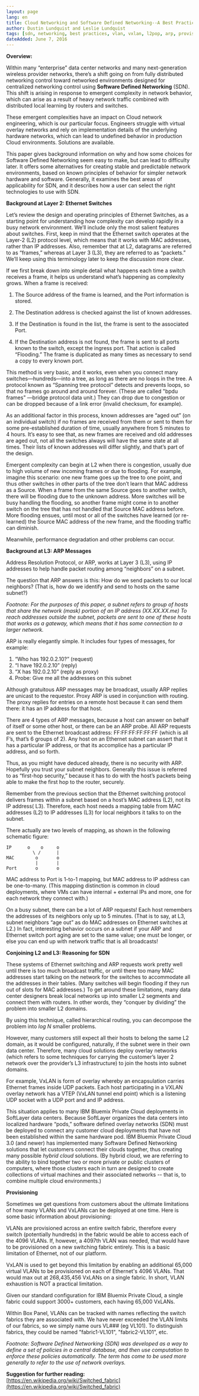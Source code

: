 ```yaml
---
layout: page
lang: en
title: Cloud Networking and Software Defined Networking--A Best Practices White Paper
author: Dustin Lundquist and Leslie Lundquist
tags: [sdn, networking, best practices, vlan, vxlan, l2pop, arp, provisioning]
dateAdded: June 7, 2016
---
```


**Overview:**

Within many “enterprise” data center networks and many next-generation wireless provider networks, there’s a shift going on from fully distributed networking control toward networked environments designed for centralized networking control using **Software Defined Networking** (SDN). This shift is arising in response to emergent complexity in network behavior, which can arise as a result of heavy network traffic combined with distributed local learning by routers and switches.  

These emergent complexities have an impact on Cloud network engineering, which is our particular focus. Engineers struggle with virtual overlay networks and rely on implementation details of the underlying hardware networks, which can lead to undefined behavior in production Cloud environments. Solutions are available. 

This paper gives background information on why and how some choices for Software Defined Networking seem easy to make, but can lead to difficulty later. It offers some alternatives for creating stable and predictable network environments, based on known principles of behavior for simpler network hardware and software. Generally, it examines the best areas of applicability for SDN, and it describes how a user can select the right technologies to use with SDN.  


**Background at Layer 2: Ethernet Switches**

Let’s review the design and operating principles of Ethernet Switches, as a starting point for understanding how complexity can develop rapidly in a busy network environment. We’ll include only the most salient features about switches. First, keep in mind that the Ethernet switch operates at the Layer-2 (L2) protocol level, which means that it works with MAC addresses, rather than IP addresses.  Also, remember that at L2, datagrams are referred to as “frames,” whereas at Layer 3 (L3), they are referred to as “packets.” We’ll keep using this terminology later to keep the discussion more clear.

If we first break down into simple detail what happens each time a switch receives a frame, it helps us understand what’s happening as complexity grows. When a frame is received:

1. The Source address of the frame is learned, and the Port information is stored.
 
2. The Destination address is checked against the list of known addresses.

3. If the Destination is found in the list, the frame is sent to the associated Port.

4. If the Destination address is not found, the frame is sent to all ports known to the switch, except the ingress port. That action is called “Flooding.” The frame is duplicated as many times as necessary to send a copy to every known port.

This method is very basic, and it works, even when you connect many switches—hundreds—into a tree, as long as there are no loops in the tree. A protocol known as “Spanning tree protocol” detects and prevents loops, so that no frames go around and around forever. (These are called "bpdu frames" —bridge protocol data unit.) They can drop due to congestion or can be dropped because of a link error (invalid checksum, for example).

As an additional factor in this process, known addresses are “aged out” (on an individual switch) if no frames are received from them or sent to them for some pre-established duration of time, usually anywhere from 5 minutes to 4 hours. It’s easy to see that, as new frames are received and old addresses are aged out, not all the switches always will have the same state at all times. Their lists of known addresses will differ slightly, and that’s part of the design.

Emergent complexity can begin at L2 when there is congestion, usually due to high volume of new incoming frames or due to flooding. For example, imagine this scenario: one new frame goes up the tree to one point, and thus other switches in other parts of the tree don’t learn that MAC address as a Source. When a frame from the same Source goes to another switch, there will be flooding due to the unknown address. More switches will be busy handling the flooding, so another frame might come in to another switch on the tree that has not handled that Source MAC address before. More flooding ensues, until most or all of the switches have learned (or re-learned) the Source MAC address of the new frame, and the flooding traffic can diminish.

Meanwhile, performance degradation and other problems can occur.

**Background at L3: ARP Messages**

Address Resolution Protocol, or ARP, works at Layer 3 (L3), using IP addresses to help handle packet routing among “neighbors” on a subnet. 

The question that ARP answers is this: How do we send packets to our local neighbors? (That is, how do we identify and send to hosts on the same subnet?)

*Footnote: For the purposes of this paper, a subnet refers to group of hosts that share the network (mask) portion of an IP address (XX.XX.XX.me) To reach addresses outside the subnet, packets are sent to one of these hosts that works as a gateway, which means that it has some connection to a larger network.*

ARP is really elegantly simple. It includes four types of messages, for example:

1. “Who has 192.0.2.10?” (request)
2. “I have 192.0.2.10” (reply)
3. “X has 192.0.2.10” (reply as proxy)
4. Probe: Give me all the addresses on this subnet

Although gratuitous ARP messages may be broadcast, usually ARP replies are unicast to the requestor. Proxy ARP is used in conjunction with routing. The proxy replies for entries on a remote host because it can send them there: it has an IP address for that host. 

There are 4 types of ARP messages, because a host can answer on behalf of itself or some other host, or there can be an ARP probe. All ARP requests are sent to the Ethernet broadcast address: FF:FF:FF:FF:FF:FF (which is all F’s, that’s 6 groups of 2). Any host on an Ethernet subnet can assert that it has a particular IP address, or that its accomplice has a particular IP address, and so forth. 

Thus, as you might have deduced already, there is no security with ARP.  Hopefully you trust your subnet neighbors. Generally this issue is referred to as “first-hop security,” because it has to do with the host’s packets being able to make the first hop to the router, securely.

Remember from the previous section that the Ethernet switching protocol delivers frames within a subnet based on a host’s MAC address (L2), not its IP address( L3). Therefore, each host needs a mapping table from MAC addresses (L2)  to IP addresses (L3) for local neighbors it talks to on the subnet.

There actually are two levels of mapping, as shown in the following schematic figure:

```
IP      o    o     o
          \ /      |
MAC        o       o
           |       |
Port       o       o
```

MAC address to Port is 1-to-1 mapping, but MAC address to IP address can be one-to-many. (This mapping distinction is common in cloud deployments, where VMs can have internal + external IPs and more, one for each network they connect with.)

On a busy subnet, there can be a lot of ARP requests! Each host remembers the addresses of its neighbors only up to 5 minutes. (That is to say, at L3, subnet neighbors “age out” as do MAC addresses on Ethernet switches at L2.) In fact, interesting behavior occurs on a subnet if your ARP and Ethernet switch port aging are set to the same value; one must be longer, or else you can end up with network traffic that is all broadcasts! 

**Conjoining L2 and L3: Reasoning for SDN**

These systems of Ethernet switching and ARP requests work pretty well until there is too much broadcast traffic, or until there too many MAC addresses start talking on the network for the switches to accommodate all the addresses in their tables. (Many switches will begin flooding if they run out of slots for MAC addresses.) To get around these limitations, many data center designers break local networks up into smaller L2 segments and connect them with routers. In other words, they “conquer by dividing” the problem into smaller L2 domains.

By using this technique, called hierarchical routing, you can decompose the problem into *log N* smaller problems.

However, many customers still expect all their hosts to belong the same L2 domain, as it would be configured, naturally, if the subnet were in their own data center. Therefore, many cloud solutions deploy overlay networks (which refers to some techniques for carrying the customer’s layer 2 network over the provider’s L3 infrastructure) to join the hosts into subnet domains.

For example, VxLAN is form of overlay whereby an encapsulation carries Ethernet frames inside UDP packets. Each host participating in a VXLAN overlay network has a VTEP (VxLAN tunnel end point) which is a listening UDP socket with a UDP port and and IP address.

This situation applies to many IBM Bluemix Private Cloud deployments in SoftLayer data centers. Because SoftLayer organizes the data centers into localized hardware “pods,” software defined overlay networks (SDN) must be deployed to connect any customer cloud deployments that have not been established within the same hardware pod. IBM Bluemix Private Cloud 3.0 (and newer) has implemented many Software Defined Networking solutions that let customers connect their clouds together, thus creating many possible *hybrid cloud* solutions. (By hybrid cloud, we are referring to the ability to bind together two or more private or public clusters of computers, where those clusters each in turn are designed to create collections of virtual machines and their associated networks -- that is, to combine multiple cloud environments.)


**Provisioning**

Sometimes we get questions from customers about the ultimate limitations of how many VLANs and VxLANs can be deployed at one time. Here is some basic information about provisioning:

VLANs are provisioned across an entire switch fabric, therefore every switch (potentially hundreds) in the fabric would be able to access each of the 4096 VLANs. If, however, a 4097th VLAN was needed, that would have to be provisioned on a new switching fabric entirely. This is a basic limitation of Ethernet, not of our platform.

VxLAN is used to get beyond this limitation by enabling an additional 65,000 virtual VLANs to be provisioned on each of Ethernet's 4096 VLANs. That would max out at 268,435,456 VxLANs on a single fabric. In short, VLAN exhaustion is NOT a practical limitation.

Given our standard configuration for IBM Bluemix Private Cloud, a single fabric could support 3000+ customers, each having 65,000 VxLANs.

Within Box Panel, VLANs can be tracked with names reflecting the switch fabrics they are associated with. We have never exceeded the VLAN limits of our fabrics, so we simply name ours VL### (eg VL101). To distinguish fabrics, they could be named "fabric1-VL101", "fabric2-VL101", etc.

*Footnote: Software Defined Networking (SDN) was developed as a way to define a set of policies in a central database, and then use computation to enforce these policies automatically. The term has come to be used more generally to refer to the use of network overlays.*

**Suggestion for further reading:** [https://en.wikipedia.org/wiki/Switched_fabric](https://en.wikipedia.org/wiki/Switched_fabric)
